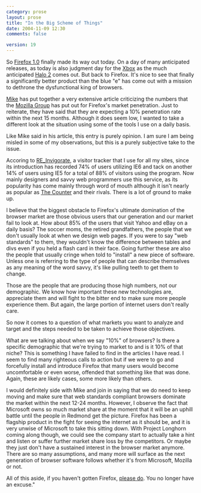 ```yaml
---
category: prose
layout: prose
title: "In the Big Scheme of Things"
date: 2004-11-09 12:30
comments: false

version: 19
---
```


So [Firefox 1.0][1] finally made its way out today. On a day of many anticipated releases, as today is also judgment day for the [Xbox][2] as the much anticipated [Halo 2][3] comes out. But back to Firefox. It's nice to see that finally a significantly better product than the blue "e" has come out with a mission to dethrone the dysfunctional king of browsers.

[Mike][4] has put together a very extensive article criticizing the numbers that the [Mozilla Group][5] has put out for Firefox's market penetration. Just to reiterate, they have said that they are expecting a 10% penetration rate within the next 15 months. Although it does seem low, I wanted to take a different look at the situation using some of the tools I use on a daily basis.

Like Mike said in his article, this entry is purely opinion. I am sure I am being misled in some of my observations, but this is a purely subjective take to the issue.

Accoring to [RE_Invigorate][6], a visitor tracker that I use for all my sites, since its introduction has recorded 74% of users utilizing IE6 and tack on another 14% of users using IE5 for a total of 88% of visitors using the program. Now mainly designers and savvy web programmers use this service, as its popularity has come mainly through word of mouth although it isn't nearly as popular as [The Counter][7] and their rivals. There is a lot of ground to make up.

I believe that the biggest obstacle to Firefox's ultimate domination of the browser market are those obvious users that our generation and our market fail to look at. How about 85% of the users that visit Yahoo and eBay on a daily basis? The soccer moms, the retired grandfathers, the people that we don't usually look at when we design web pages. If you were to say "web standards" to them, they wouldn't know the difference between tables and divs even if you held a flash card in their face. Going further these are also the people that usually cringe when told to "install" a new piece of software. Unless one is referring to the type of people that can describe themselves as any meaning of the word savvy, it's like pulling teeth to get them to change.

Those are the people that are producing those high numbers, not our demographic. We know how important these new technologies are, appreciate them and will fight to the bitter end to make sure more people experience them. But again, the large portion of internet users don't really care.

So now it comes to a question of what markets you want to analyze and target and the steps needed to be taken to achieve those objectives.

What are we talking about when we say "10%" of browsers? Is there a specific demographic that we're trying to market to and is it 10% of that niche? This is something I have failed to find in the articles I have read. I seem to find many righteous calls to action but if we were to go and forcefully install and introduce Firefox that many users would become uncomfortable or even worse, offended that something like that was done. Again, these are likely cases, some more likely than others.

I would definitely side with Mike and join in saying that we do need to keep moving and make sure that web standards compliant browsers dominate the market within the next 12-24 months. However, I observe the fact that Microsoft owns so much market share at the moment that it will be an uphill battle until the people in Redmond get the picture. Firefox has been a flagship product in the fight for seeing the internet as it should be, and it is very unwise of Microsoft to take this sitting down. With Project Longhorn coming along though, we could see the company start to actually take a hint and listen or suffer further market share loss by the competitors. Or maybe they just don't have a sustained interest in the browser market anymore. There are so many assumptions, and many more will surface as the next generation of browser software follows whether it's from Microsoft, Mozilla or not.

All of this aside, if you haven't gotten Firefox, [please do][8]. You no longer have an excuse."

[1]: http://www.getfirefox.com/
[2]: http://www.xbox.com/
[3]: http://www.xbox.com/en-us/halo2/
[4]: http://www.mikeindustries.com/
[5]: http://www.mozilla.org/
[6]: http://www.reinvigorate.net/
[7]: http://www.thecounter.com/
[8]: http://www.getfirefox.com/
